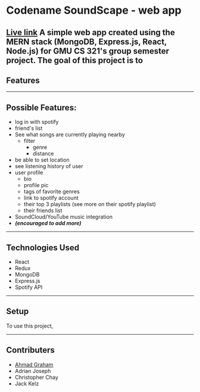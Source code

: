 # Codename SoundScape - web app
[Live link](https://google.com/)
A simple web app created using the MERN stack (MongoDB, Express.js, React, Node.js) for GMU CS 321's group semester project. The goal of this project is to
---
## Features

---

## Possible Features:
* log in with spotify
* friend's list
* See what songs are currently playing nearby
	* filter
		* genre
		* distance
* be able to set location
* see listening history of user
* user profile
	* bio
	* profile pic
	* tags of favorite genres
	* link to spotify account
	* their top 3 playlists (see more on their spotify playlist)
	* their friends list
* SoundCloud/YouTube music integration
* _**(encouraged to add more)**_

---

## Technologies Used
 - React
 - Redux
 - MongoDB
 - Express.js
 - Spotify API
 ---

## Setup
To use this project, 

---
## Contributers
- [Ahmad Graham](https://github.com/agraham02)
- Adrian Joseph
- Christopher Chay
- Jack Kelz